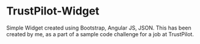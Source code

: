 # TrustPilot-Widget
Simple Widget created using Bootstrap, Angular JS, JSON. This has been created by me, as a part of a sample code challenge for a job at TrustPilot.
